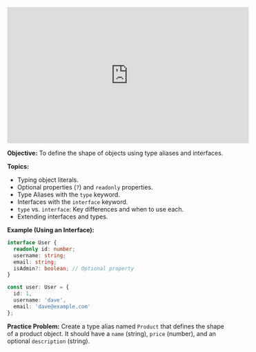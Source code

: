 <iframe width="560" height="315" src="https://www.youtube.com/embed/jB-jei95OaE" title="YouTube video player" frameborder="0" allow="accelerometer; autoplay; clipboard-write; encrypted-media; gyroscope; picture-in-picture" allowfullscreen></iframe>

**Objective:** To define the shape of objects using type aliases and interfaces.

**Topics:**

*   Typing object literals.
*   Optional properties (`?`) and `readonly` properties.
*   Type Aliases with the `type` keyword.
*   Interfaces with the `interface` keyword.
*   `type` vs. `interface`: Key differences and when to use each.
*   Extending interfaces and types.

**Example (Using an Interface):**

```typescript
interface User {
  readonly id: number;
  username: string;
  email: string;
  isAdmin?: boolean; // Optional property
}

const user: User = {
  id: 1,
  username: 'dave',
  email: 'dave@example.com'
};
```

**Practice Problem:**
Create a type alias named `Product` that defines the shape of a product object. It should have a `name` (string), `price` (number), and an optional `description` (string).
